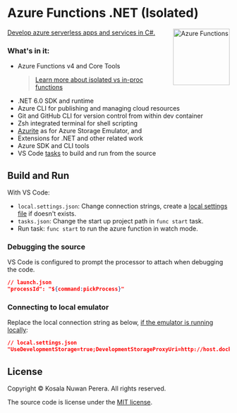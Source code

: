 # Azure Functions .NET (Isolated)
[<img align="right" alt="Azure Functions" width="128rem" src="https://raw.githubusercontent.com/Azure/azure-functions-core-tools/master/src/Azure.Functions.Cli/npm/assets/azure-functions-logo-color-raster.png" />][az-funcs-docs]

[Develop azure serverless apps and services in C#.][az-serverless-video-series]

### What's in it:
- Azure Functions v4 and Core Tools
  > [Learn more about isolated vs in-proc functions][az-funcs-implementations-docs]
- .NET 6.0 SDK and runtime
- Azure CLI for publishing and managing cloud resources
- Git and GitHub CLI for version control from within dev container
- Zsh integrated terminal for shell scripting
- [Azurite][azurite-docs] as for Azure Storage Emulator, and
- Extensions for .NET and other related work
- Azure SDK and CLI tools
- VS Code [tasks][vscode-tasks] to build and run from the source

[az-funcs-docs]: https://docs.microsoft.com/en-us/azure/azure-functions/create-first-function-cli-csharp?tabs=azure-cli%2Cbrowser
[az-serverless-video-series]: https://www.youtube.com/playlist?list=PLlrxD0HtieHjU-gOB3ifnFaqikI2kGxUW
[az-funcs-implementations-docs]: https://docs.microsoft.com/en-us/azure/azure-functions/dotnet-isolated-process-guide#differences-with-net-class-library-functions
[azurite-docs]: https://docs.microsoft.com/en-us/azure/storage/common/storage-use-azurite#install-and-run-the-azurite-docker-image
[vscode-tasks]: .vscode/tasks.json

## Build and Run
With VS Code:
- `local.settings.json`: Change connection strings, create a [local settings file][az-funcs-docs-local-settings] if doesn't exists.
- `tasks.json`: Change the start up project path in `func start` task.
- Run task: `func start` to run the azure function in watch mode.

[az-funcs-docs-local-settings]: https://docs.microsoft.com/en-us/azure/azure-functions/functions-develop-vs-code?tabs=csharp#local-settings-file

### Debugging the source
VS Code is configured to prompt the processor to attach when debugging the code.
```json
// launch.json
"processId": "${command:pickProcess}"
```

### Connecting to local emulator
Replace the local connection string as below, [if the emulator is running locally][article-tip-connect-local-emulator]:
```json
// local.settings.json
"UseDevelopmentStorage=true;DevelopmentStorageProxyUri=http://host.docker.internal"
```

[article-tip-connect-local-emulator]: https://www.maneu.net/blog/use-local-storage-emulator-remote-container/

## License

Copyright :copyright: Kosala Nuwan Perera. All rights reserved.

The source code is license under the [MIT license][lic].

[lic]: ../LICENSE
